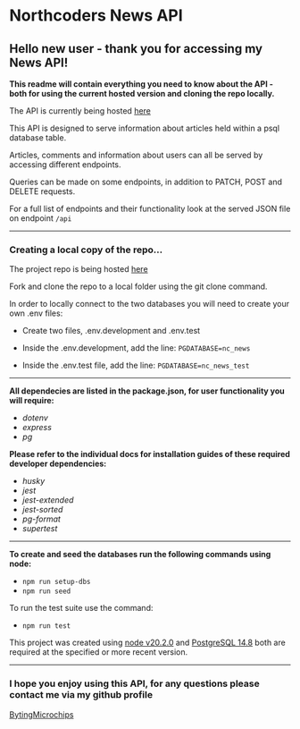 # Northcoders News API
## Hello new user - thank you for accessing my News API!


**This readme will contain everything you need to know about the API - both for using the current hosted version and cloning the repo locally.**

The API is currently being hosted [here](https://nc-news-service-h8vo.onrender.com/api/articles/12)

This API is designed to serve information about articles held within a psql database table. 

Articles, comments and information about users can all be served by accessing different endpoints.

Queries can be made on some endpoints, in addition to PATCH, POST and DELETE requests.

For a full list of endpoints and their functionality look at the served JSON file on endpoint `/api`

---


### Creating a local copy of the repo...
The project repo is being hosted [here](https://github.com/BytingMicrochips/be-review-news-app)

Fork and clone the repo to a local folder using the git clone command.

In order to locally connect to the two databases you will need to create your own .env files:

- Create two files, .env.development and .env.test 
 
- Inside the .env.development, add the line:  `PGDATABASE=nc_news`  

- Inside the .env.test file, add the line:   `PGDATABASE=nc_news_test`

---

**All dependecies are listed in the package.json, for user functionality you will require:**

- *dotenv*
- *express*
- *pg*

**Please refer to the individual docs for installation guides of these required developer dependencies:**

- *husky*
- *jest*
- *jest-extended*
- *jest-sorted*
- *pg-format*
- *supertest*

---
**To create and seed the databases run the following commands using node:**

- `npm run setup-dbs`
- `npm run seed`

To run the test suite use the command:

- `npm run test`

This project was created using [node v20.2.0](https://nodejs.org/en) and [PostgreSQL 14.8](https://www.postgresql.org/download/) both are required at the specified or more recent version.

---

### I hope you enjoy using this API, for any questions please contact me via my github profile

[BytingMicrochips](https://github.com/BytingMicrochips/)
